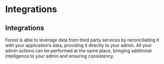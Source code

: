 # Integrations

## Integrations <a href="#integrations" id="integrations"></a>

Forest is able to leverage data from third party services by reconciliating it with your application’s data, providing it directly to your admin. All your admin actions can be performed at the same place, bringing additional intelligence to your admin and ensuring consistency.
